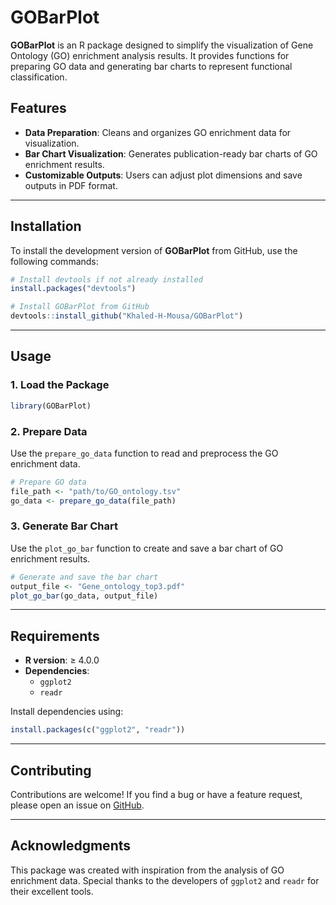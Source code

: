# GOBarPlot

**GOBarPlot** is an R package designed to simplify the visualization of Gene Ontology (GO) enrichment analysis results. It provides functions for preparing GO data and generating bar charts to represent functional classification.

## Features

- **Data Preparation**: Cleans and organizes GO enrichment data for visualization.
- **Bar Chart Visualization**: Generates publication-ready bar charts of GO enrichment results.
- **Customizable Outputs**: Users can adjust plot dimensions and save outputs in PDF format.

---

## Installation

To install the development version of **GOBarPlot** from GitHub, use the following commands:

```R
# Install devtools if not already installed
install.packages("devtools")

# Install GOBarPlot from GitHub
devtools::install_github("Khaled-H-Mousa/GOBarPlot")
```

---

## Usage

### 1. Load the Package
```R
library(GOBarPlot)
```

### 2. Prepare Data
Use the `prepare_go_data` function to read and preprocess the GO enrichment data.

```R
# Prepare GO data
file_path <- "path/to/GO_ontology.tsv"
go_data <- prepare_go_data(file_path)
```

### 3. Generate Bar Chart
Use the `plot_go_bar` function to create and save a bar chart of GO enrichment results.

```R
# Generate and save the bar chart
output_file <- "Gene_ontology_top3.pdf"
plot_go_bar(go_data, output_file)
```

---

## Requirements

- **R version**: ≥ 4.0.0
- **Dependencies**:
  - `ggplot2`
  - `readr`

Install dependencies using:
```R
install.packages(c("ggplot2", "readr"))
```

---

## Contributing

Contributions are welcome! If you find a bug or have a feature request, please open an issue on [GitHub](https://github.com/Khaled-H-Mousa/GOBarPlot).

---

## Acknowledgments

This package was created with inspiration from the analysis of GO enrichment data. Special thanks to the developers of `ggplot2` and `readr` for their excellent tools.
